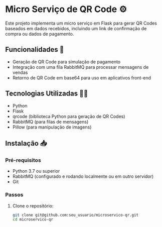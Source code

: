 # Micro Serviço de QR Code ⚙️

Este projeto implementa um micro serviço em Flask para gerar QR Codes baseados em dados recebidos, incluindo um link de confirmação de compra ou dados de pagamento.

## Funcionalidades 📶

- Geração de QR Code para simulação de pagamento
- Integração com uma fila RabbitMQ para processar mensagens de vendas
- Retorno de QR Code em base64 para uso em aplicativos front-end

## Tecnologias Utilizadas 👩‍💻

- Python
- Flask
- qrcode (biblioteca Python para geração de QR Codes)
- RabbitMQ (para filas de mensagens)
- Pillow (para manipulação de imagens)

## Instalação 📥

### Pré-requisitos

- Python 3.7 ou superior
- RabbitMQ (configurado e rodando localmente ou em outro servidor)
- Git

### Passos

1. Clone o repositório:

   ```bash
   git clone git@github.com:seu_usuario/microservico-qr.git
   cd microservico-qr
